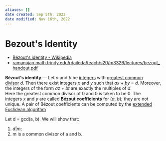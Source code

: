 ```yaml
---
aliases: []
date created: Sep 5th, 2022
date modified: Nov 16th, 2022
---
```


# Bezout's Identity
- [Bézout's identity - Wikipedia](https://en.wikipedia.org/wiki/B%C3%A9zout's_identity)  
- [ramanujan.math.trinity.edu/rdaileda/teach/s20/m3326/lectures/bezout_handout.pdf](http://ramanujan.math.trinity.edu/rdaileda/teach/s20/m3326/lectures/bezout_handout.pdf)

**Bézout's identity** — Let _a_ and _b_ be [integers](https://en.wikipedia.org/wiki/Integer "Integer") with [greatest common divisor](https://en.wikipedia.org/wiki/Greatest_common_divisor "Greatest common divisor") _d_. Then there exist integers _x_ and _y_ such that _ax_ + _by_ = _d_. Moreover, the integers of the form _az_ + _bt_ are exactly the multiples of _d_.  
Here the greatest common divisor of 0 and 0 is taken to be 0. The integers _x_ and _y_ are called **Bézout coefficients** for (_a_, _b_); they are not unique. A pair of Bézout coefficients can be computed by the [extended Euclidean algorithm](https://en.wikipedia.org/wiki/Extended_Euclidean_algorithm "Extended Euclidean algorithm")

Let d = gcd(a, b). We will show that: 
1. $d|m$; 
2. m is a common divisor of a and b.